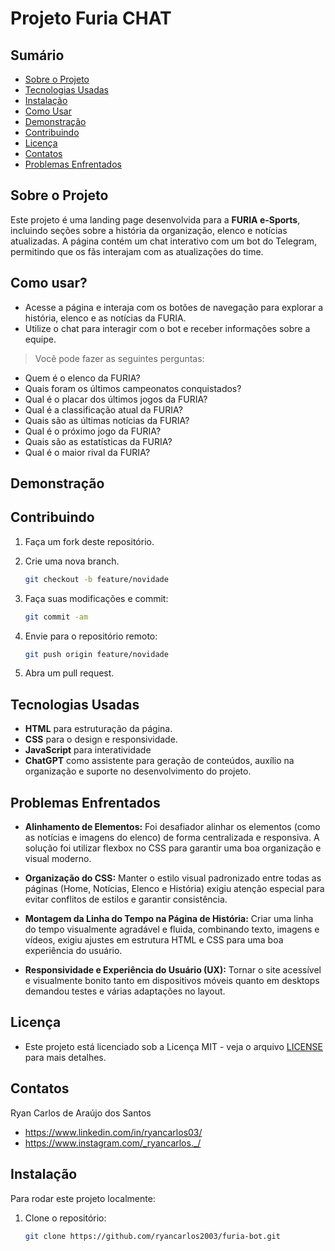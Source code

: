 # Projeto Furia CHAT

## Sumário
- [Sobre o Projeto](#sobre-o-projeto)
- [Tecnologias Usadas](#tecnologias-usadas)
- [Instalação](#instalação)
- [Como Usar](#como-usar)
- [Demonstração](#demonstração)
- [Contribuindo](#contribuindo)
- [Licença](#licença)
- [Contatos](#contatos)
- [Problemas Enfrentados](#problemas-enfrentados)

## Sobre o Projeto
Este projeto é uma landing page desenvolvida para a **FURIA e-Sports**, incluindo seções sobre a história da organização, elenco e notícias atualizadas. A página contém um chat interativo com um bot do Telegram, permitindo que os fãs interajam com as atualizações do time.

## Como usar?
- Acesse a página e interaja com os botões de navegação para explorar a história, elenco e as notícias da FURIA.
- Utilize o chat para interagir com o bot e receber informações sobre a equipe.
> Você pode fazer as seguintes perguntas:
- Quem é o elenco da FURIA?
- Quais foram os últimos campeonatos conquistados?
- Qual é o placar dos últimos jogos da FURIA?
- Qual é a classificação atual da FURIA?
- Quais são as últimas notícias da FURIA?
- Qual é o próximo jogo da FURIA?
- Quais são as estatísticas da FURIA?
- Qual é o maior rival da FURIA?

## Demonstração

## Contribuindo
1. Faça um fork deste repositório.
   
3. Crie uma nova branch.
   ```bash
   git checkout -b feature/novidade

4. Faça suas modificações e commit:
   ```bash
   git commit -am

5. Envie para o repositório remoto:
   ```bash
   git push origin feature/novidade

6. Abra um pull request.

## Tecnologias Usadas
- **HTML** para estruturação da página.
- **CSS** para o design e responsividade.
- **JavaScript** para interatividade
- **ChatGPT** como assistente para geração de conteúdos, auxílio na organização e suporte no desenvolvimento do projeto.

## Problemas Enfrentados
- **Alinhamento de Elementos:**
Foi desafiador alinhar os elementos (como as notícias e imagens do elenco) de forma centralizada e responsiva. A solução foi utilizar flexbox no CSS para garantir uma boa organização e visual moderno.

- **Organização do CSS:**
Manter o estilo visual padronizado entre todas as páginas (Home, Notícias, Elenco e História) exigiu atenção especial para evitar conflitos de estilos e garantir consistência.

- **Montagem da Linha do Tempo na Página de História:**
Criar uma linha do tempo visualmente agradável e fluida, combinando texto, imagens e vídeos, exigiu ajustes em estrutura HTML e CSS para uma boa experiência do usuário.

- **Responsividade e Experiência do Usuário (UX):**
Tornar o site acessível e visualmente bonito tanto em dispositivos móveis quanto em desktops demandou testes e várias adaptações no layout.

## Licença
- Este projeto está licenciado sob a Licença MIT - veja o arquivo     [LICENSE](LICENSE) para mais detalhes.

## Contatos
   Ryan Carlos de Araújo dos Santos 
- https://www.linkedin.com/in/ryancarlos03/
- https://www.instagram.com/_ryancarlos._/

## Instalação
Para rodar este projeto localmente:

1. Clone o repositório:

   ```bash
   git clone https://github.com/ryancarlos2003/furia-bot.git
